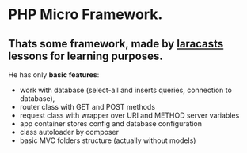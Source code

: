 # PHP Micro Framework.

## Thats some framework, made by [laracasts](https://laracasts.com/series/php-for-beginners/) lessons for learning purposes.

He has only **basic features**:
- work with database (select-all and inserts queries, connection to database),
- router class with GET and POST methods
- request class with wrapper over URI and METHOD server variables
- app container stores config and database configuration
- class autoloader by composer
- basic MVC folders structure (actually without models)